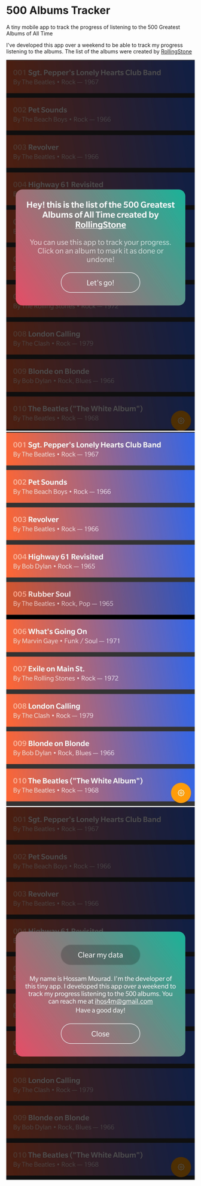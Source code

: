 # 500 Albums Tracker

A tiny mobile app to track the progress of listening to the 500 Greatest Albums of All Time

I've developed this app over a weekend to be able to track my progress listening to the albums. The list of the albums were created by [RollingStone](https://www.rollingstone.com/music/music-lists/500-greatest-albums-of-all-time-156826/the-who-whos-next-169047/)

![Screenshot 1](assets/screenshot-1.jpg)
![Screenshot 2](assets/screenshot-2.jpg)
![Screenshot 3](assets/screenshot-3.jpg)

